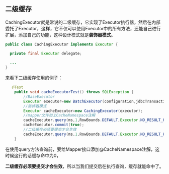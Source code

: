 ## 二级缓存

CachingExecutor就是常说的二级缓存，它实现了Executor执行器，然后在内部委托了Executor，这样，它不仅可以使用Executor中的所有方法，还能自己进行扩展，添加自己的功能，这种设计模式就是**装饰器模式**。

~~~java
public class CachingExecutor implements Executor {

  private final Executor delegate;
    
  ...
}
~~~

来看下二级缓存使用的例子：

~~~java
   @Test
    public void cacheExecutorTest() throws SQLException {
        //BaseExecutor
        Executor executor=new BatchExecutor(configuration,jdbcTransaction);
        //装饰器模式
        Executor cacheExecutor=new CachingExecutor(executor);
        //mapper文件加上CacheNamespace注解
        cacheExecutor.query(ms,1,RowBounds.DEFAULT,Executor.NO_RESULT_HANDLER);
        cacheExecutor.commit(true);
        //二级缓存必须要提交才会生效
        cacheExecutor.query(ms,1,RowBounds.DEFAULT,Executor.NO_RESULT_HANDLER);
    }
~~~

在使用query方法查询前，要给Mapper接口添加@CacheNamespace注解，这时候这行的话缓存命中为0，

**二级缓存必须要提交才会生效**，所以当我们提交后在执行查询，缓存就能命中了。